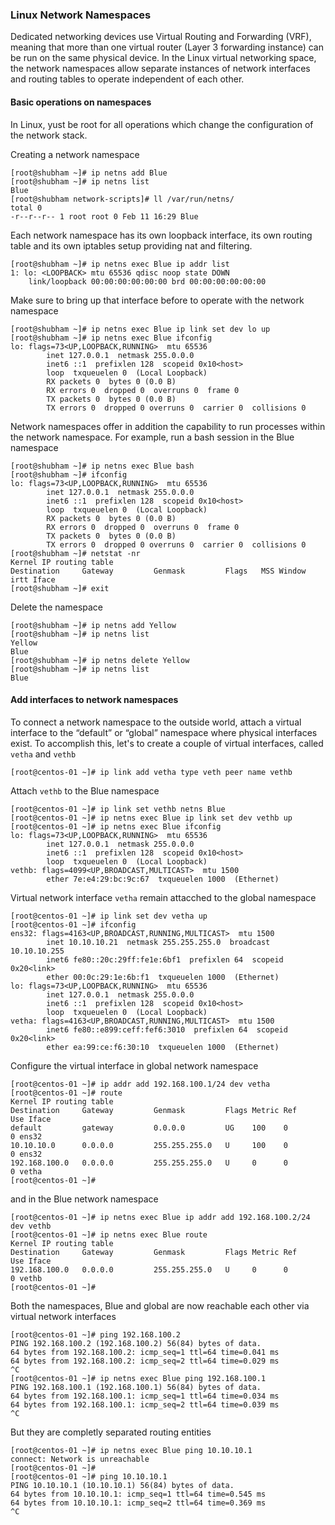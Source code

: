 ### Linux Network Namespaces
Dedicated networking devices use Virtual Routing and Forwarding (VRF), meaning that more than one virtual router (Layer 3 forwarding instance) can be run on the same physical device. In the Linux virtual networking space, the network namespaces allow separate instances of network interfaces and routing tables to operate independent of each other.

#### Basic operations on namespaces
In Linux, yust be root for all operations which change the configuration of the network stack.

Creating a network namespace

    [root@shubham ~]# ip netns add Blue
    [root@shubham ~]# ip netns list
    Blue
    [root@shubham network-scripts]# ll /var/run/netns/
    total 0
    -r--r--r-- 1 root root 0 Feb 11 16:29 Blue

Each network namespace has its own loopback interface, its own routing table and its own iptables setup providing nat and filtering. 

    [root@shubham ~]# ip netns exec Blue ip addr list
    1: lo: <LOOPBACK> mtu 65536 qdisc noop state DOWN
        link/loopback 00:00:00:00:00:00 brd 00:00:00:00:00:00

Make sure to bring up that interface before to operate with the network namespace

    [root@shubham ~]# ip netns exec Blue ip link set dev lo up
    [root@shubham ~]# ip netns exec Blue ifconfig
    lo: flags=73<UP,LOOPBACK,RUNNING>  mtu 65536
            inet 127.0.0.1  netmask 255.0.0.0
            inet6 ::1  prefixlen 128  scopeid 0x10<host>
            loop  txqueuelen 0  (Local Loopback)
            RX packets 0  bytes 0 (0.0 B)
            RX errors 0  dropped 0  overruns 0  frame 0
            TX packets 0  bytes 0 (0.0 B)
            TX errors 0  dropped 0 overruns 0  carrier 0  collisions 0

Network namespaces offer in addition the capability to run processes within the network namespace. For example, run a bash session in the Blue namespace

    [root@shubham ~]# ip netns exec Blue bash
    [root@shubham ~]# ifconfig
    lo: flags=73<UP,LOOPBACK,RUNNING>  mtu 65536
            inet 127.0.0.1  netmask 255.0.0.0
            inet6 ::1  prefixlen 128  scopeid 0x10<host>
            loop  txqueuelen 0  (Local Loopback)
            RX packets 0  bytes 0 (0.0 B)
            RX errors 0  dropped 0  overruns 0  frame 0
            TX packets 0  bytes 0 (0.0 B)
            TX errors 0  dropped 0 overruns 0  carrier 0  collisions 0
    [root@shubham ~]# netstat -nr
    Kernel IP routing table
    Destination     Gateway         Genmask         Flags   MSS Window  irtt Iface
    [root@shubham ~]# exit

Delete the namespace

    [root@shubham ~]# ip netns add Yellow
    [root@shubham ~]# ip netns list
    Yellow
    Blue
    [root@shubham ~]# ip netns delete Yellow
    [root@shubham ~]# ip netns list
    Blue

#### Add interfaces to network namespaces
To connect a network namespace to the outside world, attach a virtual interface to the “default” or “global” namespace where physical interfaces exist. To accomplish this, let's to create a couple of virtual interfaces, called ``vetha`` and ``vethb``

    [root@centos-01 ~]# ip link add vetha type veth peer name vethb

Attach ``vethb`` to the Blue namespace 

    [root@centos-01 ~]# ip link set vethb netns Blue
    [root@centos-01 ~]# ip netns exec Blue ip link set dev vethb up
    [root@centos-01 ~]# ip netns exec Blue ifconfig
    lo: flags=73<UP,LOOPBACK,RUNNING>  mtu 65536
            inet 127.0.0.1  netmask 255.0.0.0
            inet6 ::1  prefixlen 128  scopeid 0x10<host>
            loop  txqueuelen 0  (Local Loopback)
    vethb: flags=4099<UP,BROADCAST,MULTICAST>  mtu 1500
            ether 7e:e4:29:bc:9c:67  txqueuelen 1000  (Ethernet)

Virtual network interface ``vetha`` remain attacched to the global namespace

    [root@centos-01 ~]# ip link set dev vetha up
    [root@centos-01 ~]# ifconfig
    ens32: flags=4163<UP,BROADCAST,RUNNING,MULTICAST>  mtu 1500
            inet 10.10.10.21  netmask 255.255.255.0  broadcast 10.10.10.255
            inet6 fe80::20c:29ff:fe1e:6bf1  prefixlen 64  scopeid 0x20<link>
            ether 00:0c:29:1e:6b:f1  txqueuelen 1000  (Ethernet)
    lo: flags=73<UP,LOOPBACK,RUNNING>  mtu 65536
            inet 127.0.0.1  netmask 255.0.0.0
            inet6 ::1  prefixlen 128  scopeid 0x10<host>
            loop  txqueuelen 0  (Local Loopback)
    vetha: flags=4163<UP,BROADCAST,RUNNING,MULTICAST>  mtu 1500
            inet6 fe80::e899:ceff:fef6:3010  prefixlen 64  scopeid 0x20<link>
            ether ea:99:ce:f6:30:10  txqueuelen 1000  (Ethernet)

Configure the virtual interface in global network namespace 

    [root@centos-01 ~]# ip addr add 192.168.100.1/24 dev vetha
    [root@centos-01 ~]# route
    Kernel IP routing table
    Destination     Gateway         Genmask         Flags Metric Ref    Use Iface
    default         gateway         0.0.0.0         UG    100    0        0 ens32
    10.10.10.0      0.0.0.0         255.255.255.0   U     100    0        0 ens32
    192.168.100.0   0.0.0.0         255.255.255.0   U     0      0        0 vetha
    [root@centos-01 ~]#
    
and in the Blue network namespace

    [root@centos-01 ~]# ip netns exec Blue ip addr add 192.168.100.2/24 dev vethb
    [root@centos-01 ~]# ip netns exec Blue route
    Kernel IP routing table
    Destination     Gateway         Genmask         Flags Metric Ref    Use Iface
    192.168.100.0   0.0.0.0         255.255.255.0   U     0      0        0 vethb
    [root@centos-01 ~]#

Both the namespaces, Blue and global are now reachable each other via virtual network interfaces

    [root@centos-01 ~]# ping 192.168.100.2
    PING 192.168.100.2 (192.168.100.2) 56(84) bytes of data.
    64 bytes from 192.168.100.2: icmp_seq=1 ttl=64 time=0.041 ms
    64 bytes from 192.168.100.2: icmp_seq=2 ttl=64 time=0.029 ms
    ^C
    [root@centos-01 ~]# ip netns exec Blue ping 192.168.100.1
    PING 192.168.100.1 (192.168.100.1) 56(84) bytes of data.
    64 bytes from 192.168.100.1: icmp_seq=1 ttl=64 time=0.034 ms
    64 bytes from 192.168.100.1: icmp_seq=2 ttl=64 time=0.039 ms
    ^C

But they are completly separated routing entities

    [root@centos-01 ~]# ip netns exec Blue ping 10.10.10.1
    connect: Network is unreachable
    [root@centos-01 ~]#
    [root@centos-01 ~]# ping 10.10.10.1
    PING 10.10.10.1 (10.10.10.1) 56(84) bytes of data.
    64 bytes from 10.10.10.1: icmp_seq=1 ttl=64 time=0.545 ms
    64 bytes from 10.10.10.1: icmp_seq=2 ttl=64 time=0.369 ms
    ^C

